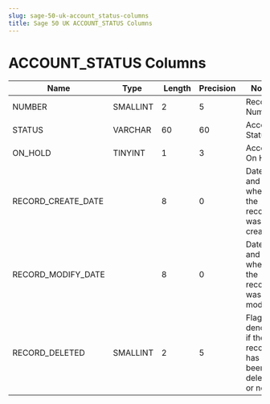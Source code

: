 ```yaml
---
slug: sage-50-uk-account_status-columns
title: Sage 50 UK ACCOUNT_STATUS Columns
---
```

# ACCOUNT_STATUS Columns

| Name | Type  |  Length | Precision  |  Notes  | Example |
| --- | --- | --- | --- | --- | --- |
| NUMBER | SMALLINT | 2 | 5 | Record Number | 1 |
| STATUS | VARCHAR | 60 | 60 | Account Status | Open |
| ON_HOLD | TINYINT | 1 | 3 | Account On Hold | 0 |
| RECORD_CREATE_DATE |  | 8 | 0 | Date and time when the record was created | 22/07/2008 16:37:55 |
| RECORD_MODIFY_DATE |  | 8 | 0 | Date and time when the record was modified | 04/08/2017 14:18:53 |
| RECORD_DELETED | SMALLINT | 2 | 5 | Flag denoting if the record has been deleted or not. | 13568 |
